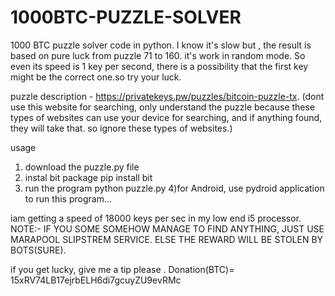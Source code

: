 # 1000BTC-PUZZLE-SOLVER
1000 BTC puzzle solver code in python. I know it's slow but , the result is based on pure luck from puzzle 71 to 160. it's work in random mode. So even its speed is 1 key per second, there is a possibility that the first key might be the correct one.so try your luck.

puzzle description - https://privatekeys.pw/puzzles/bitcoin-puzzle-tx. (dont use this website for searching, only understand the puzzle because these types of websites can use your device for searching, and if anything found, they will take that. so ignore these types of websites.)

usage

1) download the puzzle.py file
2) instal bit package 
pip install bit
3) run the program
   python puzzle.py
4)for Android, use pydroid application to run this program...


iam getting a speed of 18000 keys per sec in my low end i5 processor.
      NOTE:-
IF YOU SOME SOMEHOW MANAGE TO FIND ANYTHING, JUST USE MARAPOOL SLIPSTREM SERVICE. ELSE THE REWARD WILL BE STOLEN BY BOTS(SURE).

if you get lucky, give me a tip please .
Donation(BTC)= 15xRV74LB17ejrbELH6di7gcuyZU9evRMc
